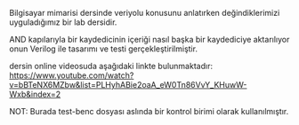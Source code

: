 Bilgisayar mimarisi dersinde veriyolu konusunu anlatırken değindiklerimizi uyguladığımız bir lab dersidir.

AND kapılarıyla bir kaydedicinin içeriği nasıl başka bir kaydediciye aktarılıyor onun Verilog ile tasarımı ve testi gerçekleştirilmiştir.

dersin online videosuda aşağıdaki linkte bulunmaktadır:
https://www.youtube.com/watch?v=bBTeNX6MZbw&list=PLHyhABie2oaA_eW0Tn86VvY_KHuwW-Wxb&index=2

NOT: Burada test-benc dosyası aslında bir kontrol birimi olarak kullanılmıştır.
